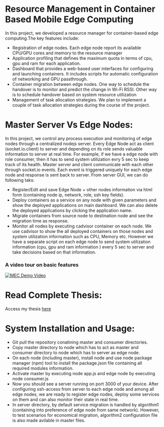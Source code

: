 # Resource Management in Container Based Mobile Edge Computing

In this project, we  developed a resource manager for container-based edge computing.The key features include:

* Registration of edge nodes. Each edge node  report its available CPU/GPU cores and memory to the resource manager
* Application profiling that defines the maximum quota in terms of cpu, gpu and ram for each application.
* Dashboard that provides a web-based user interfaces for configuring and launching containers. It includes scripts for automatic configuration of networking and GPU passthrough.
* Container migration between edge nodes. One way to schedule the handover is to monitor and predict the change in Wi-Fi RSSI. Other way is to schedule handover based on system resource utilization
* Management of task allocation strategies. We plan to implement a couple of task allocation strategies  during the course of the project.

# Master Server Vs Edge Nodes:
In this project, we control any process execution and monitoring of edge nodes through a centralized nodejs server. Every Edge Node act as client (socket.io.client) to server and depending on its role sends valuable information to server at real time. For example, if we have a edge node with role consumer, then it has to send system utilization evry 5 sec to keep track of its health. Master server and client communicate with each other through socket.io  events. Each event is triggered uniquely for each edge node and response is sent back to server. From server GUI, we can do following taks:

* Register/Edit and save Edge Node + other nodes information via html form (containing node ip, network, role, ssh key fields).
* Deploy containers as a service on any node with given parameters and show the deployed applications on main dashboard. We can also delete the deployed applications by clicking the application name.
* Migrate containers from source node to destination node and see the migration time as response.
* Monitor all nodes  by executing cadvisor container on each node. We use cadvisor to show the all deployed containers on those nodes and system utilization information such as CPU, Memory etc. However we have a separate script on each edge node to send system utilization information (cpu, gpu and ram information ) every 5 sec to server and take decisions based on that information. 

### A video tour on basic features
[![MEC Demo Video](http://www.systemsolutionsdevelopment.com/wp-content/uploads/2017/07/Product-DemoVideo-1.jpg)](https://vimeo.com/277253909)

# Read Complete Thesis:
Access my thesis [here](https://aaltodoc.aalto.fi/bitstream/handle/123456789/34370/master_Tufail_Muhammad_2018.pdf?sequence=1&isAllowed=y)


# System Installation and Usage:
* Git pull the repository conatining master and consumer directories.
* Copy master directory to node which has to act as master and consumer directory to node which has to server as edge node.
* On each node (including master), install node and use node package manager (npm) tool to install the package.json file containing all required modules information.
* Activate master by executing node app.js and edge node by executing node consumer.js
* Now you should see a server running on port 3000 of your device. After configuring ssh-access from server to each edge node and among all edge nodes, we are ready to register edge nodes, deploy some services on them and can also monitor their state in real time.
* In server directory, by default service migration is handled by algorithm1 (containing into preference of edge node from same network). However, to test scenarios for economical migration, algorithm2 configuration file is also made avilable in master files.


